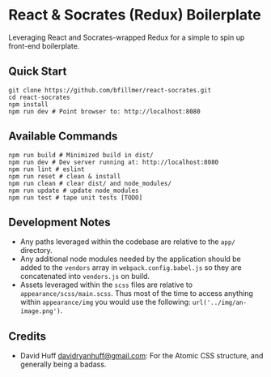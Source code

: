 
# React & Socrates (Redux) Boilerplate

Leveraging React and Socrates-wrapped Redux for a simple to spin up front-end boilerplate.

## Quick Start

```shell
git clone https://github.com/bfillmer/react-socrates.git
cd react-socrates
npm install
npm run dev # Point browser to: http://localhost:8080
```

## Available Commands

```shell
npm run build # Minimized build in dist/
npm run dev # Dev server running at: http://localhost:8080
npm run lint # eslint
npm run reset # clean & install
npm run clean # clear dist/ and node_modules/
npm run update # update node_modules
npm run test # tape unit tests [TODO]
```

## Development Notes

* Any paths leveraged within the codebase are relative to the `app/` directory.
* Any additional node modules needed by the application should be added to the `vendors` array in `webpack.config.babel.js` so they are concatenated into `vendors.js` on build.
* Assets leveraged within the `scss` files are relative to `appearance/scss/main.scss`. Thus most of the time to access anything within `appearance/img` you would use the following: `url('../img/an-image.png')`.

## Credits

* David Huff [davidryanhuff@gmail.com](davidryanhuff@gmail.com): For the Atomic CSS structure, and generally being a badass.
